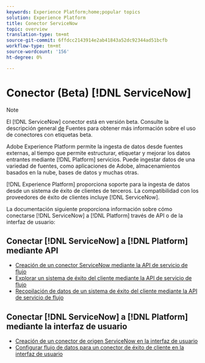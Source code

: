 ```yaml
---
keywords: Experience Platform;home;popular topics
solution: Experience Platform
title: Conector ServiceNow
topic: overview
translation-type: tm+mt
source-git-commit: 6ffdcc2143914e2ab41843a52dc92344ad51bcfb
workflow-type: tm+mt
source-wordcount: '156'
ht-degree: 0%

---
```



# Conector (Beta) [!DNL ServiceNow]

>[!NOTE]
>El [!DNL ServiceNow] conector está en versión beta. Consulte la descripción general [de](../../home.md#terms-and-conditions) Fuentes para obtener más información sobre el uso de conectores con etiquetas beta.

Adobe Experience Platform permite la ingesta de datos desde fuentes externas, al tiempo que permite estructurar, etiquetar y mejorar los datos entrantes mediante [!DNL Platform] servicios. Puede ingestar datos de una variedad de fuentes, como aplicaciones de Adobe, almacenamientos basados en la nube, bases de datos y muchas otras.

[!DNL Experience Platform] proporciona soporte para la ingesta de datos desde un sistema de éxito de clientes de terceros. La compatibilidad con los proveedores de éxito de clientes incluye [!DNL ServiceNow].

La documentación siguiente proporciona información sobre cómo conectarse [!DNL ServiceNow] a [!DNL Platform] través de API o de la interfaz de usuario:

## Conectar [!DNL ServiceNow] a [!DNL Platform] mediante API

- [Creación de un conector ServiceNow mediante la API de servicio de flujo](../../tutorials/api/create/customer-success/servicenow.md)
- [Explorar un sistema de éxito del cliente mediante la API de servicio de flujo](../../tutorials/api/explore/customer-success.md)
- [Recopilación de datos de un sistema de éxito del cliente mediante la API de servicio de flujo](../../tutorials/api/collect/customer-success.md)

## Conectar [!DNL ServiceNow] a [!DNL Platform] mediante la interfaz de usuario

- [Creación de un conector de origen ServiceNow en la interfaz de usuario](../../tutorials/ui/create/customer-success/servicenow.md)
- [Configurar flujo de datos para un conector de éxito de cliente en la interfaz de usuario](../../tutorials/ui/dataflow/customer-success.md)
